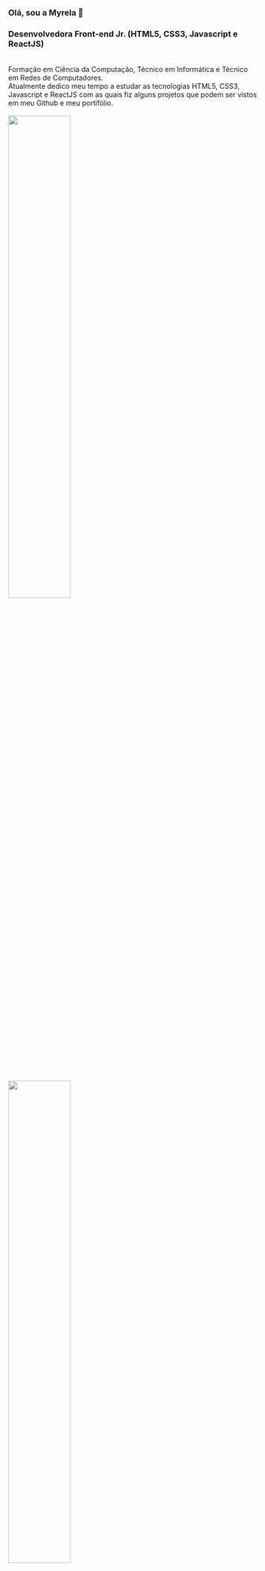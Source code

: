 ### Olá, sou a Myrela 👋
### Desenvolvedora Front-end Jr. (HTML5, CSS3, Javascript e ReactJS)
<br>
Formação em Ciência da Computação, Técnico em Informática e Técnico em
Redes de Computadores.
<br>
Atualmente dedico meu tempo a estudar as tecnologias HTML5, CSS3,
Javascript e ReactJS com as quais fiz alguns projetos que podem ser vistos em
meu Github e meu portifólio.
<br>
<br>

<img width=50% src="https://github-readme-stats.vercel.app/api?username=mykallella&theme=blue-green"/>
<img width=50% src="https://github-readme-stats.vercel.app/api/top-langs/?username=mykallella&theme=blue-green"/>

<strong>Gmail: mykallella@gmail.com</strong>
<br>
<strong>Telefone: (12)992253905</strong>
<br>
<strong>Linkedin: https://www.linkedin.com/in/myrela-caroline-508802219/</strong>
<br>
<br>
<strong>Portifólio: https://portifolio-sybl.vercel.app/</strong>


